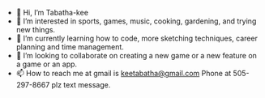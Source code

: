- 👋 Hi, I’m Tabatha-kee
- 👀 I’m interested in sports, games, music, cooking, gardening, and trying new things. 
- 🌱 I’m currently learning how to code, more sketching techniques, career planning and time management.
- 💞️ I’m looking to collaborate on creating a new game or a new feature on a game or an app.
- 📫 How to reach me at gmail is keetabatha@gmail.com Phone at 505-297-8667 plz text message.

<!---
Tabatha-kee/Tabatha-kee is a ✨ special ✨ repository because its `README.md` (this file) appears on your GitHub profile.
You can click the Preview link to take a look at your changes.
--->
